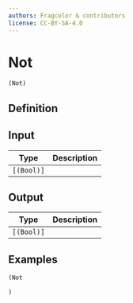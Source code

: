 ```yaml
---
authors: Fragcolor & contributors
license: CC-BY-SA-4.0
---
```



# Not

```clojure
(Not)
```


## Definition




## Input

| Type | Description |
|------|-------------|
| `[(Bool)]` |  |


## Output

| Type | Description |
|------|-------------|
| `[(Bool)]` |  |


## Examples

```clojure
(Not

)
```
